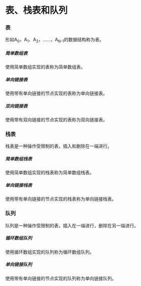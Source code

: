 # 表、栈表和队列

### 表

形如A<sub>0</sub>，A<sub>1</sub>、A<sub>2</sub>，……，A<sub>N-1</sub>的数据结构称为表。

##### 简单数组表

使用简单数组实现的表称为简单数组表。

##### 单向链接表

使用带有单向链接的节点实现的表称为单向链接表。

##### 双向链接表

使用带有双向链接的节点实现的表称为双向链接表。


### 栈表

栈表是一种操作受限制的表，插入和删除在一端进行。

##### 简单数组栈表

使用简单数组实现的栈表称为简单数组栈表。

##### 单向链接栈表

使用带有单向链接的节点实现的栈表称为单向链接栈表。


### 队列

队列是一种操作受限制的表，插入在一端进行，删除在另一端进行。

##### 循环数组队列

使用循环数组实现的队列称为循环数组队列。

##### 单向链接队列

使用带有单向链接的节点实现的队列称为单向链接队列。
